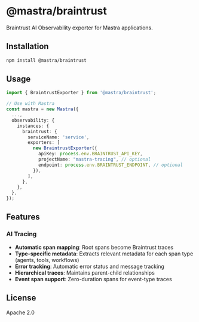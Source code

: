 # @mastra/braintrust

Braintrust AI Observability exporter for Mastra applications.

## Installation

```bash
npm install @mastra/braintrust
```

## Usage

```typescript
import { BraintrustExporter } from '@mastra/braintrust';

// Use with Mastra
const mastra = new Mastra({
  ...,
  observability: {
    instances: {
      braintrust: {
        serviceName: 'service',
        exporters: [
          new BraintrustExporter({
            apiKey: process.env.BRAINTRUST_API_KEY,
            projectName: "mastra-tracing", // optional
            endpoint: process.env.BRAINTRUST_ENDPOINT, // optional
          }),
        ],
      },
    },
  },
});
```

## Features

### AI Tracing

- **Automatic span mapping**: Root spans become Braintrust traces
- **Type-specific metadata**: Extracts relevant metadata for each span type (agents, tools, workflows)
- **Error tracking**: Automatic error status and message tracking
- **Hierarchical traces**: Maintains parent-child relationships
- **Event span support**: Zero-duration spans for event-type traces

## License

Apache 2.0
